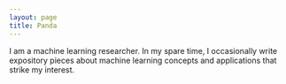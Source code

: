 ```yaml
---
layout: page
title: Panda
---
```


I am a machine learning researcher. In my spare time, I occasionally write expository pieces about machine learning concepts and applications that strike my interest.
